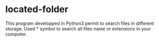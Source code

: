 # located-folder

This program developped in Python3 permit to search files in different storage. Used * symbol to search all files name or extensions in your computer.
